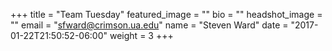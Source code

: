+++
title = "Team Tuesday"
featured_image = ""
bio = ""
headshot_image = ""
email = "sfward@crimson.ua.edu"
name = "Steven Ward"
date = "2017-01-22T21:50:52-06:00"
weight = 3
+++
